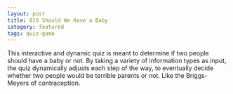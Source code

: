 ```yaml
---
layout: post
title: 015 Should We Have a Baby
category: featured
tags: quiz-game
---
```

This interactive and dynamic quiz is meant to determine if two people should have a baby or not.  By taking a variety of information types as input, the quiz dynamically adjusts each step of the way, to eventually decide whether two people would be terrible parents or not.  Like the Briggs-Meyers of contraception.